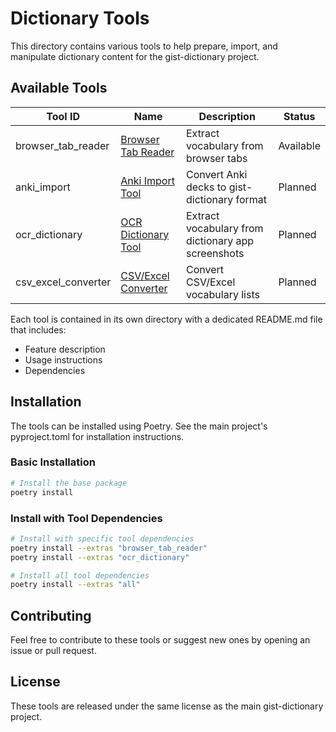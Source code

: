 # Dictionary Tools

This directory contains various tools to help prepare, import, and manipulate dictionary content for the gist-dictionary project.

## Available Tools

| Tool ID | Name | Description | Status |
|---------|------|-------------|--------|
| browser_tab_reader | [Browser Tab Reader](browser_tab_reader/) | Extract vocabulary from browser tabs | Available |
| anki_import | [Anki Import Tool](anki_import/) | Convert Anki decks to gist-dictionary format | Planned |
| ocr_dictionary | [OCR Dictionary Tool](ocr_dictionary/) | Extract vocabulary from dictionary app screenshots | Planned |
| csv_excel_converter | [CSV/Excel Converter](csv_excel_converter/) | Convert CSV/Excel vocabulary lists | Planned |

Each tool is contained in its own directory with a dedicated README.md file that includes:
- Feature description
- Usage instructions
- Dependencies

## Installation

The tools can be installed using Poetry. See the main project's pyproject.toml for installation instructions.

### Basic Installation

```bash
# Install the base package
poetry install
```

### Install with Tool Dependencies

```bash
# Install with specific tool dependencies
poetry install --extras "browser_tab_reader"
poetry install --extras "ocr_dictionary"

# Install all tool dependencies
poetry install --extras "all"
```

## Contributing

Feel free to contribute to these tools or suggest new ones by opening an issue or pull request.

## License

These tools are released under the same license as the main gist-dictionary project.